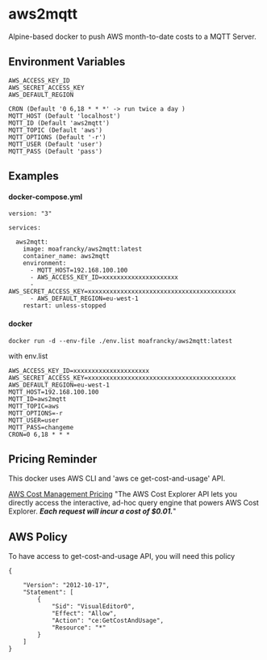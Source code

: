 # aws2mqtt

Alpine-based docker to push AWS month-to-date costs to a MQTT Server.

## Environment Variables

    AWS_ACCESS_KEY_ID
    AWS_SECRET_ACCESS_KEY
    AWS_DEFAULT_REGION

    CRON (Default '0 6,18 * * *' -> run twice a day )
    MQTT_HOST (Default 'localhost')
    MQTT_ID (Default 'aws2mqtt')
    MQTT_TOPIC (Default 'aws')
    MQTT_OPTIONS (Default '-r')
    MQTT_USER (Default 'user')
    MQTT_PASS (Default 'pass')

## Examples

#### docker-compose.yml

```
version: "3"

services:

  aws2mqtt:
    image: moafrancky/aws2mqtt:latest
    container_name: aws2mqtt
    environment:
      - MQTT_HOST=192.168.100.100
      - AWS_ACCESS_KEY_ID=xxxxxxxxxxxxxxxxxxxxx
      - AWS_SECRET_ACCESS_KEY=xxxxxxxxxxxxxxxxxxxxxxxxxxxxxxxxxxxxxxxxx
      - AWS_DEFAULT_REGION=eu-west-1      
    restart: unless-stopped
```

#### docker 

```
docker run -d --env-file ./env.list moafrancky/aws2mqtt:latest
```

with env.list

```
AWS_ACCESS_KEY_ID=xxxxxxxxxxxxxxxxxxxxx
AWS_SECRET_ACCESS_KEY=xxxxxxxxxxxxxxxxxxxxxxxxxxxxxxxxxxxxxxxxx
AWS_DEFAULT_REGION=eu-west-1
MQTT_HOST=192.168.100.100
MQTT_ID=aws2mqtt
MQTT_TOPIC=aws
MQTT_OPTIONS=-r
MQTT_USER=user
MQTT_PASS=changeme
CRON=0 6,18 * * *
```

## Pricing Reminder

This docker uses AWS CLI and 'aws ce get-cost-and-usage' API. 

[AWS Cost Management Pricing](https://aws.amazon.com/aws-cost-management/pricing/)
"The AWS Cost Explorer API lets you directly access the interactive, ad-hoc query engine that powers AWS Cost Explorer. 
***Each request will incur a cost of $0.01.***" 

## AWS Policy

To have access to get-cost-and-usage API, you will need this policy

```
{

    "Version": "2012-10-17",
    "Statement": [
        {
            "Sid": "VisualEditor0",
            "Effect": "Allow",
            "Action": "ce:GetCostAndUsage",
            "Resource": "*"
        }
    ]
}
```